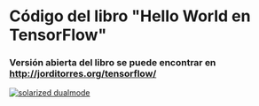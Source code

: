 
# Código del libro "Hello World en TensorFlow"
### Versión abierta del libro se puede encontrar en http://jorditorres.org/tensorflow/

[![solarized dualmode](http://www.jorditorres.org/wp-content/uploads/2016/01/Portada.Libro_-668x1024.png)](#features)
